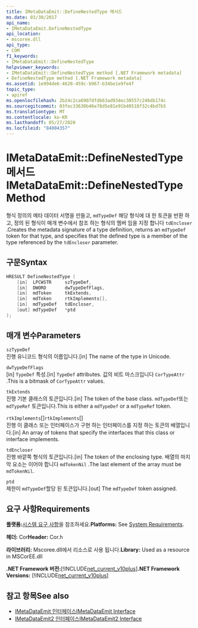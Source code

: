 ```yaml
---
title: IMetaDataEmit::DefineNestedType 메서드
ms.date: 03/30/2017
api_name:
- IMetaDataEmit.DefineNestedType
api_location:
- mscoree.dll
api_type:
- COM
f1_keywords:
- IMetaDataEmit::DefineNestedType
helpviewer_keywords:
- IMetaDataEmit::DefineNestedType method [.NET Framework metadata]
- DefineNestedType method [.NET Framework metadata]
ms.assetid: 1e994de6-4628-459c-b967-b34be1e9fe4f
topic_type:
- apiref
ms.openlocfilehash: 2b24c2ca6907dfdb63ad934ec30557c246db174c
ms.sourcegitcommit: 03fec33630b46e78d5e81e91b40518f32c4bd7b5
ms.translationtype: MT
ms.contentlocale: ko-KR
ms.lasthandoff: 05/27/2020
ms.locfileid: "84004357"
---
```

# <a name="imetadataemitdefinenestedtype-method"></a><span data-ttu-id="f5139-102">IMetaDataEmit::DefineNestedType 메서드</span><span class="sxs-lookup"><span data-stu-id="f5139-102">IMetaDataEmit::DefineNestedType Method</span></span>
<span data-ttu-id="f5139-103">형식 정의의 메타 데이터 서명을 만들고, `mdTypeDef` 해당 형식에 대 한 토큰을 반환 하 고, 정의 된 형식이 매개 변수에서 참조 하는 형식의 멤버 임을 지정 합니다 `tdEncloser` .</span><span class="sxs-lookup"><span data-stu-id="f5139-103">Creates the metadata signature of a type definition, returns an `mdTypeDef` token for that type, and specifies that the defined type is a member of the type referenced by the `tdEncloser` parameter.</span></span>  
  
## <a name="syntax"></a><span data-ttu-id="f5139-104">구문</span><span class="sxs-lookup"><span data-stu-id="f5139-104">Syntax</span></span>  
  
```cpp  
HRESULT DefineNestedType (
    [in]  LPCWSTR     szTypeDef,  
    [in]  DWORD       dwTypeDefFlags,
    [in]  mdToken     tkExtends,
    [in]  mdToken     rtkImplements[],
    [in]  mdTypeDef   tdEncloser,
    [out] mdTypeDef   *ptd  
);  
```  
  
## <a name="parameters"></a><span data-ttu-id="f5139-105">매개 변수</span><span class="sxs-lookup"><span data-stu-id="f5139-105">Parameters</span></span>  
 `szTypeDef`  
 <span data-ttu-id="f5139-106">진행 유니코드 형식의 이름입니다.</span><span class="sxs-lookup"><span data-stu-id="f5139-106">[in] The name of the type in Unicode.</span></span>  
  
 `dwTypeDefFlags`  
 <span data-ttu-id="f5139-107">[in] `TypeDef` 특성.</span><span class="sxs-lookup"><span data-stu-id="f5139-107">[in] `TypeDef` attributes.</span></span> <span data-ttu-id="f5139-108">값의 비트 마스크입니다 `CorTypeAttr` .</span><span class="sxs-lookup"><span data-stu-id="f5139-108">This is a bitmask of `CorTypeAttr` values.</span></span>  
  
 `tkExtends`  
 <span data-ttu-id="f5139-109">진행 기본 클래스의 토큰입니다.</span><span class="sxs-lookup"><span data-stu-id="f5139-109">[in] The token of the base class.</span></span> <span data-ttu-id="f5139-110">`mdTypeDef`또는 `mdTypeRef` 토큰입니다.</span><span class="sxs-lookup"><span data-stu-id="f5139-110">This is either a `mdTypeDef` or a `mdTypeRef` token.</span></span>  
  
 <span data-ttu-id="f5139-111">`rtkImplements`[]</span><span class="sxs-lookup"><span data-stu-id="f5139-111">`rtkImplements`[]</span></span>  
 <span data-ttu-id="f5139-112">진행 이 클래스 또는 인터페이스가 구현 하는 인터페이스를 지정 하는 토큰의 배열입니다.</span><span class="sxs-lookup"><span data-stu-id="f5139-112">[in] An array of tokens that specify the interfaces that this class or interface implements.</span></span>  
  
 `tdEncloser`  
 <span data-ttu-id="f5139-113">진행 바깥쪽 형식의 토큰입니다.</span><span class="sxs-lookup"><span data-stu-id="f5139-113">[in] The token of the enclosing type.</span></span> <span data-ttu-id="f5139-114">배열의 마지막 요소는 이어야 합니다 `mdTokenNil` .</span><span class="sxs-lookup"><span data-stu-id="f5139-114">The last element of the array must be `mdTokenNil`.</span></span>  
  
 `ptd`  
 <span data-ttu-id="f5139-115">제한이 `mdTypeDef`할당 된 토큰입니다.</span><span class="sxs-lookup"><span data-stu-id="f5139-115">[out] The `mdTypeDef` token assigned.</span></span>  
  
## <a name="requirements"></a><span data-ttu-id="f5139-116">요구 사항</span><span class="sxs-lookup"><span data-stu-id="f5139-116">Requirements</span></span>  
 <span data-ttu-id="f5139-117">**플랫폼:**[시스템 요구 사항](../../get-started/system-requirements.md)을 참조하세요.</span><span class="sxs-lookup"><span data-stu-id="f5139-117">**Platforms:** See [System Requirements](../../get-started/system-requirements.md).</span></span>  
  
 <span data-ttu-id="f5139-118">**헤더:** Cor</span><span class="sxs-lookup"><span data-stu-id="f5139-118">**Header:** Cor.h</span></span>  
  
 <span data-ttu-id="f5139-119">**라이브러리:** Mscoree.dll에서 리소스로 사용 됩니다.</span><span class="sxs-lookup"><span data-stu-id="f5139-119">**Library:** Used as a resource in MSCorEE.dll</span></span>  
  
 <span data-ttu-id="f5139-120">**.NET Framework 버전:**[!INCLUDE[net_current_v10plus](../../../../includes/net-current-v10plus-md.md)]</span><span class="sxs-lookup"><span data-stu-id="f5139-120">**.NET Framework Versions:** [!INCLUDE[net_current_v10plus](../../../../includes/net-current-v10plus-md.md)]</span></span>  
  
## <a name="see-also"></a><span data-ttu-id="f5139-121">참고 항목</span><span class="sxs-lookup"><span data-stu-id="f5139-121">See also</span></span>

- [<span data-ttu-id="f5139-122">IMetaDataEmit 인터페이스</span><span class="sxs-lookup"><span data-stu-id="f5139-122">IMetaDataEmit Interface</span></span>](imetadataemit-interface.md)
- [<span data-ttu-id="f5139-123">IMetaDataEmit2 인터페이스</span><span class="sxs-lookup"><span data-stu-id="f5139-123">IMetaDataEmit2 Interface</span></span>](imetadataemit2-interface.md)
